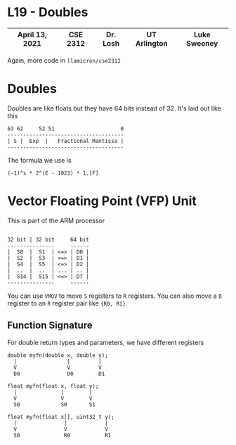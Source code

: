 # L19 - Doubles

| April 13, 2021 | CSE 2312 | Dr. Losh | UT Arlington | Luke Sweeney |
| -------------- | -------- | -------- | ------------ | ------------ |


Again, more code in `llamicron/cse2312`

# Doubles

Doubles are like floats but they have 64 bits instead of 32. It's laid out like this

```
63 62     52 51                     0
-------------------------------------
| S |  Exp  |   Fractional Mantissa |
-------------------------------------
```

The formula we use is
```
(-1)^s * 2^(E - 1023) * 1.[F]
```

# Vector Floating Point (VFP) Unit
This is part of the ARM processor


```

32 bit | 32 bit     64 bit
---------------     ------
|  S0  |  S1  | <=> | D0 |
|  S2  |  S3  | <=> | D1 |
|  S4  |  S5  | <=> | D2 |
|  ..  |  ..  | ... | .. |
|  S14 |  S15 | <=> | D7 |
---------------     ------
```

You can use `VMOV` to move `S` registers to `R` registers. You can also move a `D` register to an `R` register pair like `{R0, R1}`.

## Function Signature
For double return types and parameters, we have different registers

```
double myfn(double x, double y);
  |                |         |
  V                V         V
  D0               D0        D1
```

```
float myfn(float x, float y);
  |              |        |
  V              V        V
  S0             S0       S1
```

```
float myfn(float x[], uint32_t y);
  |               |            |
  V               V            V
  S0              R0           R1
```
